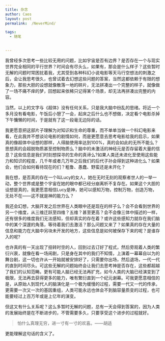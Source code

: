 ```yaml
---
title: 杂念
author: Caos
layout: post
permalink:  /NeverMind/

tags:
  - 随笔
  
  
---
```



我曾经多次思考一些比较无用的问题，比如宇宙是否有边界？是否存在一个与现实世界完全相同的平行世界？时间会有尽头么，如果有，那会是什么样子？这些暂时无解的问题时常困扰着我，尤其受到各种科幻小说电影等天马行空想法的刺激之后，会让我思考很久，也曾试着去幻想这些问题的答案，当然这都依赖于有限的想象力，那些大胆的设想就像散落一地的碎片，无法拼凑出一个完整的样子，就像做了一场不痛不痒的梦，回想起来依稀只记得某个场景，却无法再拼凑出完整的内容。
<!--more-->

当然，以上的文字与《超体》没有任何关系，只是我大脑中纷乱的思绪。将近一个多月没有看电影，午饭后小憩了一会，起床之后什么也不想做，决定看个电影杀掉下午慵懒的时间，于是就有了这一段毫无边际的话。

我更愿意把这部片子理解为对知识和生命的尊重，而不单单当做一个科幻电影来看，在此我并不想谈论电影的剧情如何，而是更愿意去思考电影给我的启示，如果真的像超体中设想的那样，人得脑使用率达到100%，真的会如此的无所不能么？思想真的会超脱物质甚至控制物质么？脑中的未激活的神经元是否存留着大量的信息？这些信息是我们时刻想探寻的生命的真谛么?如果人类还未进化至使用这些能力和知识的程度，几千年或者几万年之后我们的后代子孙会得到这种进化么？如果会，他们会如何看待现在的们？粗鲁、愚蠢、野蛮还是未开化？

我在想，是否真的存在一个叫Lucy的女人，她在无时无刻的观察者世人的一举一动，整个世界或是整个宇宙在她的眼中都已经分崩离析不复存在。如果这个大胆的设想是真的，我更愿意相信Lucy是神，她可以感知万物，控制万物，创造万物，无处不在——这不就是神的能力么？

我还会幻想，大脑开发之后世界在人类眼中还是现在的样子么？会不会看到世界的另一个维度，从三维迁跃至四维？五维？甚至更高？会不会像三体中描述的一样，还有很多的维度我们无法感知，但却真实的存在着？或许这些感知力就存在我们脑中的某个深邃的角落，等待着我们去激活？那么问题又来了？如果真的存在大量的信息和能力在大脑中另块未开发的地方，这些信息是如何被保存下来的呢？是谁存入的呢?

也许真的有一天出现了扭转时空的人，回到过去订好了程式，然后旁观着人类的繁衍兴衰，就像在看一场闹剧，只是身在其中的我们不知情，上演着一幕幕自以为的舞台剧，这一切也许从一开始就被安排好了，只需要你出场，然后退场，一代一代的直到时间尽头。可这些无解的问题始终会让我们去思考神是否存在，这些都超越了我们的认知范畴。更有可能人脑已经无法再扩充，如今人类的大脑已经演变到了极限，无法再去获得更多的能力，唯有繁衍直到一个纪元谢幕。可我更愿意相信的是，从原始人到现代人的脑演化是一个极为缓慢的过程，需要一代又一代的传承，更需要一次又一次的基因重组，人类可能永远也体会不到脑容量质变的过程，也可能要经过上百万年或是上亿年的演变。

但这又有什么关系呢？这么多暂时无解的问题，总有一天会得到答案的，因为人类的发展始终是在不断进步的，不管需要多久，只要享受这个进步的过程就好。

> 怕什么真理无穷，进一寸有一寸的欢喜。——胡适

更能理解这句话的含义了。



